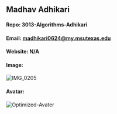 ## Madhav Adhikari
#### Repo: 3013-Algorithms-Adhikari
#### Email: madhikari0624@my.msutexas.edu
#### Website: N/A
#### Image:
![IMG_0205](https://user-images.githubusercontent.com/52074828/213879424-536219c3-4e62-49f4-9563-127fdbcab240.jpeg)

#### Avatar:
![Optimized-Avater](https://user-images.githubusercontent.com/52074828/213879839-2e2abc3a-5b04-48da-9e2a-2b4d400830e5.png)
